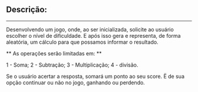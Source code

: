 ## Descrição:
<hr>

Desenvolvendo um jogo, onde, ao ser inicializada, solicite ao usuário escolher o nível de dificuldade. E após isso gera
e representa, de forma aleatória, um cálculo para que possamos informar o resultado.

** As operações serão limitadas em: **

1 - Soma;
2 - Subtração;
3 - Multiplicação;
4 - divisão.


Se o usuário acertar a resposta, somará um ponto ao seu score.
Ë de sua opção continuar ou não no jogo, ganhando ou perdendo.